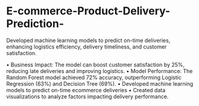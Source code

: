 # E-commerce-Product-Delivery-Prediction-
Developed machine learning models to predict on-time deliveries, 
enhancing logistics efficiency, delivery timeliness, and customer 
satisfaction. 
 
• Business Impact: The model can boost customer satisfaction by 
25%, reducing late deliveries and improving logistics. 
• Model Performance: The Random Forest model achieved 72% 
accuracy, outperforming Logistic Regression (63%) and Decision 
Tree (69%). 
• Developed machine learning models to predict on-time 
ecommerce deliveries 
• Created data visualizations to analyze factors impacting delivery 
performance. 
